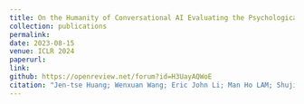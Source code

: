 ```yaml
---
title: On the Humanity of Conversational AI Evaluating the Psychological Portrayal of LLMs
collection: publications
permalink:  
date: 2023-08-15
venue: ICLR 2024
paperurl:
link: 
github: https://openreview.net/forum?id=H3UayAQWoE
citation: "Jen-tse Huang; Wenxuan Wang; Eric John Li; Man Ho LAM; Shujie Ren; Youliang Yuan; Wenxiang Jiao; Zhaopeng Tu; Michael Lyu <br><i>ICLR 2024 (Oral)</i>"
---
```

